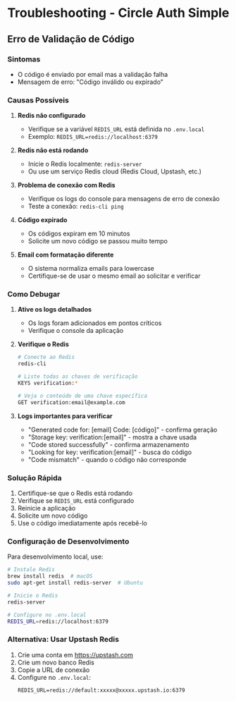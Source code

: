 # Troubleshooting - Circle Auth Simple

## Erro de Validação de Código

### Sintomas
- O código é enviado por email mas a validação falha
- Mensagem de erro: "Código inválido ou expirado"

### Causas Possíveis

1. **Redis não configurado**
   - Verifique se a variável `REDIS_URL` está definida no `.env.local`
   - Exemplo: `REDIS_URL=redis://localhost:6379`

2. **Redis não está rodando**
   - Inicie o Redis localmente: `redis-server`
   - Ou use um serviço Redis cloud (Redis Cloud, Upstash, etc.)

3. **Problema de conexão com Redis**
   - Verifique os logs do console para mensagens de erro de conexão
   - Teste a conexão: `redis-cli ping`

4. **Código expirado**
   - Os códigos expiram em 10 minutos
   - Solicite um novo código se passou muito tempo

5. **Email com formatação diferente**
   - O sistema normaliza emails para lowercase
   - Certifique-se de usar o mesmo email ao solicitar e verificar

### Como Debugar

1. **Ative os logs detalhados**
   - Os logs foram adicionados em pontos críticos
   - Verifique o console da aplicação

2. **Verifique o Redis**
   ```bash
   # Conecte ao Redis
   redis-cli
   
   # Liste todas as chaves de verificação
   KEYS verification:*
   
   # Veja o conteúdo de uma chave específica
   GET verification:email@example.com
   ```

3. **Logs importantes para verificar**
   - "Generated code for: [email] Code: [código]" - confirma geração
   - "Storage key: verification:[email]" - mostra a chave usada
   - "Code stored successfully" - confirma armazenamento
   - "Looking for key: verification:[email]" - busca do código
   - "Code mismatch" - quando o código não corresponde

### Solução Rápida

1. Certifique-se que o Redis está rodando
2. Verifique se `REDIS_URL` está configurado
3. Reinicie a aplicação
4. Solicite um novo código
5. Use o código imediatamente após recebê-lo

### Configuração de Desenvolvimento

Para desenvolvimento local, use:

```bash
# Instale Redis
brew install redis  # macOS
sudo apt-get install redis-server  # Ubuntu

# Inicie o Redis
redis-server

# Configure no .env.local
REDIS_URL=redis://localhost:6379
```

### Alternativa: Usar Upstash Redis

1. Crie uma conta em https://upstash.com
2. Crie um novo banco Redis
3. Copie a URL de conexão
4. Configure no `.env.local`:
   ```
   REDIS_URL=redis://default:xxxxx@xxxxx.upstash.io:6379
   ```